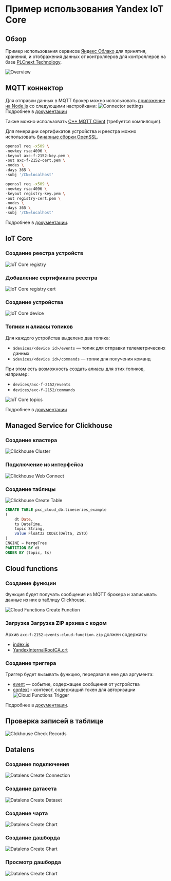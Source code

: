 # Пример использования Yandex IoT Core

## Обзор
Пример использования сервисов [Яндекс Облако](https://cloud.yandex.ru) для принятия, хранения, 
и отображения данных от контроллеров для контроллеров на базе [PLCnext Technology](https://www.phoenixcontact.com/plcnext/).

![Overview](images/overview.png)

## MQTT коннектор
Для отправки данных в MQTT брокер можно использовать [приложение на Node.js](https://github.com/axhelp/mqtt-client-dataserver) 
со следующими настройками:
![Connector settings](images/configure-connector-ui.png)
Подробнее в [документации](https://cloud.yandex.ru/docs/iot-core/concepts/mqtt-properties)

Также можно использовать [C++ MQTT Сlient](https://github.com/PLCnext/MqttGdsConnector) (требуется компиляция).

Для генерации сертификатов устройства и реестра можно использовать [бинарные сборки OpenSSL](https://wiki.openssl.org/index.php/Binaries).

```bash
openssl req -x509 \
-newkey rsa:4096 \
-keyout axc-f-2152-key.pem \
-out axc-f-2152-cert.pem \
-nodes \
-days 365 \
-subj '/CN=localhost'

openssl req -x509 \
-newkey rsa:4096 \
-keyout registry-key.pem \
-out registry-cert.pem \
-nodes \
-days 365 \
-subj '/CN=localhost'
```
Подробнее в [документации](https://cloud.yandex.ru/docs/iot-core/operations/certificates/create-certificates).

## IoT Core

### Создание реестра устройств
![IoT Core registry](images/iot-core-registry.png)

### Добавление сертификата реестра
![IoT Core registry cert](images/iot-core-registry-cert.png)

### Создание устройства
![IoT Core device](images/iot-core-device.png)

### Топики и алиасы топиков
Для каждого устройства выделено два топика:
-  `$devices/<device id>/events` — топик для отправки телеметрических данных
-  `$devices/<device id>/commands` — топик для получения команд

При этом есть возможность создать алиасы для этих топиков, например:
-   `devices/axc-f-2152/events`
-   `devices/axc-f-2152/commands`

![IoT Core topics](images/iot-core-topics.png)

Подробнее в [документации](https://cloud.yandex.ru/docs/iot-core/concepts/topic)

## Managed Service for Clickhouse

### Создание кластера
![Clickhouse Cluster](images/clickhouse-cluster.png)

### Подключение из интерфейса
![Clickhouse Web Connect](images/clickhouse-web-connect.png)

### Создание таблицы
![Clickhouse Create Table](images/clickhouse-create-table.png)

```sql
CREATE TABLE pxc_cloud_db.timeseries_example
(
    dt Date,
    ts DateTime,
    topic String,
    value Float32 CODEC(Delta, ZSTD)
)
ENGINE = MergeTree
PARTITION BY dt
ORDER BY (topic, ts)
```

## Cloud functions

### Создание функции
Функция будет получать сообщения из MQTT брокера и записывать данные из них в таблицу Clickhouse.

![Cloud Functions Create Function](images/cloud-functions-create-function.png)

### Загрузка Загрузка ZIP архива с кодом
Архив `axc-f-2152-events-cloud-function.zip` должен содержать:
-  [index.js](cloud-functions/axc-f-2152-events-cloud-function/index.js)
-  [YandexInternalRootCA.crt](https://storage.yandexcloud.net/cloud-certs/CA.pem)

### Создание триггера
Триггер будет вызывать функцию, передавая в нее два аргумента:
-  [event](https://cloud.yandex.ru/docs/functions/concepts/trigger/iot-core-trigger) — событие, содержащее сообщения от 
устройства
-  [context](https://cloud.yandex.ru/docs/functions/operations/function-sa) - контекст, 
содержащий токен для авторизации
![Cloud Functions Trigger](images/cloud-functions-trigger.png)

Подробнее в [документации](https://cloud.yandex.ru/docs/functions/quickstart/iot-core-trigger-quickstart).

## Проверка записей в таблице
![Clckhouse Check Records](images/clickhouse-check-records.png)

## Datalens

### Создание подключения
![Datalens Create Connection](images/datalens-create-connection.png)

### Создание датасета
![Datalens Create Dataset](images/datalens-create-dataset.png)

### Создание чарта
![Datalens Create Chart](images/datalens-create-chart.png)

### Создание дашборда
![Datalens Create Chart](images/datalens-create-dashboard.png)

### Просмотр дашборда
![Datalens Create Chart](images/datalens-dashboard.png)
